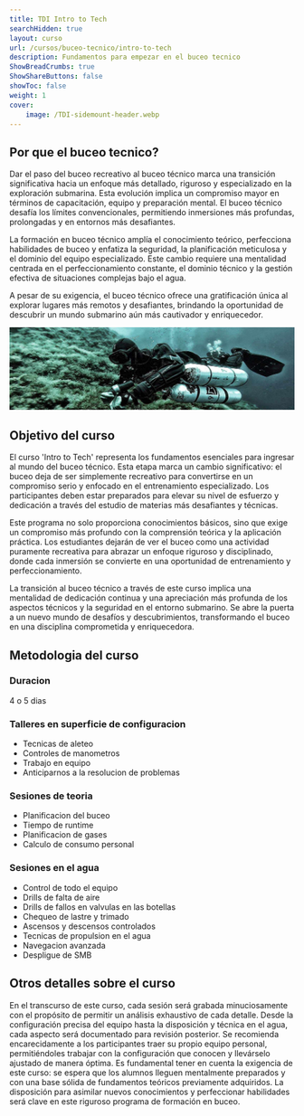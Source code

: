 ```yaml
---
title: TDI Intro to Tech
searchHidden: true
layout: curso
url: /cursos/buceo-tecnico/intro-to-tech
description: Fundamentos para empezar en el buceo tecnico
ShowBreadCrumbs: true
ShowShareButtons: false
showToc: false
weight: 1
cover:
    image: /TDI-sidemount-header.webp
---
```

## Por que el buceo tecnico?
Dar el paso del buceo recreativo al buceo técnico marca una transición significativa hacia un enfoque más detallado, riguroso y especializado en la exploración submarina. Esta evolución implica un compromiso mayor en términos de capacitación, equipo y preparación mental. El buceo técnico desafía los límites convencionales, permitiendo inmersiones más profundas, prolongadas y en entornos más desafiantes.

La formación en buceo técnico amplía el conocimiento teórico, perfecciona habilidades de buceo y enfatiza la seguridad, la planificación meticulosa y el dominio del equipo especializado. Este cambio requiere una mentalidad centrada en el perfeccionamiento constante, el dominio técnico y la gestión efectiva de situaciones complejas bajo el agua.

A pesar de su exigencia, el buceo técnico ofrece una gratificación única al explorar lugares más remotos y desafiantes, brindando la oportunidad de descubrir un mundo submarino aún más cautivador y enriquecedor.

![sidemount](/sidemount3.png)
## Objetivo del curso

El curso 'Intro to Tech' representa los fundamentos esenciales para ingresar al mundo del buceo técnico. Esta etapa marca un cambio significativo: el buceo deja de ser simplemente recreativo para convertirse en un compromiso serio y enfocado en el entrenamiento especializado. Los participantes deben estar preparados para elevar su nivel de esfuerzo y dedicación a través del estudio de materias más desafiantes y técnicas.

Este programa no solo proporciona conocimientos básicos, sino que exige un compromiso más profundo con la comprensión teórica y la aplicación práctica. Los estudiantes dejarán de ver el buceo como una actividad puramente recreativa para abrazar un enfoque riguroso y disciplinado, donde cada inmersión se convierte en una oportunidad de entrenamiento y perfeccionamiento.

La transición al buceo técnico a través de este curso implica una mentalidad de dedicación continua y una apreciación más profunda de los aspectos técnicos y la seguridad en el entorno submarino. Se abre la puerta a un nuevo mundo de desafíos y descubrimientos, transformando el buceo en una disciplina comprometida y enriquecedora.

## Metodologia del curso
### Duracion
4 o 5 dias

### Talleres en superficie de configuracion
  * Tecnicas de aleteo
  * Controles de manometros
  * Trabajo en equipo
  * Anticiparnos a la resolucion de problemas
### Sesiones de teoria
  * Planificacion del buceo
  * Tiempo de runtime
  * Planificacion de gases
  * Calculo de consumo personal
### Sesiones en el agua
  * Control de todo el equipo
  * Drills de falta de aire
  * Drills de fallos en valvulas en las botellas
  * Chequeo de lastre y trimado
  * Ascensos y descensos controlados
  * Tecnicas de propulsion en el agua
  * Navegacion avanzada
  * Despligue de SMB

## Otros detalles sobre el curso 
En el transcurso de este curso, cada sesión será grabada minuciosamente con el propósito de permitir un análisis exhaustivo de cada detalle. Desde la configuración precisa del equipo hasta la disposición y técnica en el agua, cada aspecto será documentado para revisión posterior. Se recomienda encarecidamente a los participantes traer su propio equipo personal, permitiéndoles trabajar con la configuración que conocen y llevárselo ajustado de manera óptima. Es fundamental tener en cuenta la exigencia de este curso: se espera que los alumnos lleguen mentalmente preparados y con una base sólida de fundamentos teóricos previamente adquiridos. La disposición para asimilar nuevos conocimientos y perfeccionar habilidades será clave en este riguroso programa de formación en buceo.